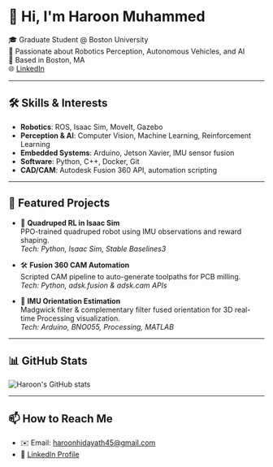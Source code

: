 
# 👋 Hi, I'm Haroon Muhammed

🎓 Graduate Student @ Boston University  
🤖 Passionate about Robotics Perception, Autonomous Vehicles, and AI  
📍 Based in Boston, MA  
🌐 [LinkedIn](https://www.linkedin.com/in/haroon-muhammed2002/)

---

## 🛠️ Skills & Interests
- **Robotics**: ROS, Isaac Sim, MoveIt, Gazebo
- **Perception & AI**: Computer Vision, Machine Learning, Reinforcement Learning
- **Embedded Systems**: Arduino, Jetson Xavier, IMU sensor fusion
- **Software**: Python, C++, Docker, Git
- **CAD/CAM**: Autodesk Fusion 360 API, automation scripting

---

## 🚀 Featured Projects

- 🦾 **Quadruped RL in Isaac Sim**  
  PPO-trained quadruped robot using IMU observations and reward shaping.  
  _Tech: Python, Isaac Sim, Stable Baselines3_

- 🛠️ **Fusion 360 CAM Automation**  
  Scripted CAM pipeline to auto-generate toolpaths for PCB milling.  
  _Tech: Python, adsk.fusion & adsk.cam APIs_

- 🧠 **IMU Orientation Estimation**  
  Madgwick filter & complementary filter fused orientation for 3D real-time Processing visualization.  
  _Tech: Arduino, BNO055, Processing, MATLAB_

---

## 📊 GitHub Stats

![Haroon's GitHub stats](https://github-readme-stats.vercel.app/api?username=Dafodilrat&show_icons=true&theme=default&count_private=true)

---

## 📫 How to Reach Me
- ✉️ Email: haroonhidayath45@gmail.com  
- 🔗 [LinkedIn Profile](https://www.linkedin.com/in/haroon-muhammed2002/)
